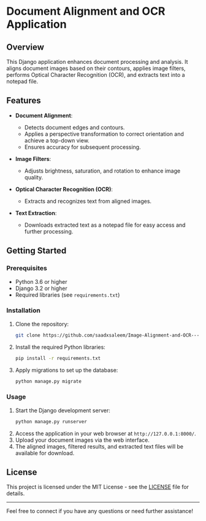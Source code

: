 # Document Alignment and OCR Application

## Overview

This Django application enhances document processing and analysis. It aligns document images based on their contours, applies image filters, performs Optical Character Recognition (OCR), and extracts text into a notepad file.

## Features

- **Document Alignment**:

  - Detects document edges and contours.
  - Applies a perspective transformation to correct orientation and achieve a top-down view.
  - Ensures accuracy for subsequent processing.

- **Image Filters**:

  - Adjusts brightness, saturation, and rotation to enhance image quality.

- **Optical Character Recognition (OCR)**:

  - Extracts and recognizes text from aligned images.

- **Text Extraction**:
  - Downloads extracted text as a notepad file for easy access and further processing.

## Getting Started

### Prerequisites

- Python 3.6 or higher
- Django 3.2 or higher
- Required libraries (see `requirements.txt`)

### Installation

1. Clone the repository:
   ```bash
   git clone https://github.com/saadxsaleem/Image-Alignment-and-OCR---Digital-Image-Processing.git
   ```
2. Install the required Python libraries:
   ```bash
   pip install -r requirements.txt
   ```
3. Apply migrations to set up the database:
   ```bash
   python manage.py migrate
   ```

### Usage

1. Start the Django development server:
   ```bash
   python manage.py runserver
   ```
2. Access the application in your web browser at `http://127.0.0.1:8000/`.
3. Upload your document images via the web interface.
4. The aligned images, filtered results, and extracted text files will be available for download.

## License

This project is licensed under the MIT License - see the [LICENSE](LICENSE) file for details.

---

Feel free to connect if you have any questions or need further assistance!
